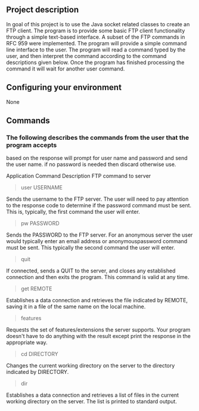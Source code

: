 
## Project description

In goal of this project is to use the Java socket related classes to create an FTP client. The program is to provide some
basic FTP client functionality through a simple text-based interface. A subset of the FTP commands in RFC 959 were
implemented. The program will provide a simple command line interface to the user. The program will read a command
typed by the user, and then interpret the command according to the command descriptions given below. Once the program
has finished processing the command it will wait for another user command.

## Configuring your environment

None

## Commands

### The following describes the commands from the user that the program accepts

based on the response will prompt for user name and password and send the user name.
if no password is needed then discard otherwise use.

Application Command	Description	FTP command to server

> user USERNAME

Sends the username to the FTP server. The user will need to pay attention to the response code to determine if the
password command must be sent. This is, typically, the first command the user will enter.

> pw PASSWORD

Sends the PASSWORD to the FTP server. For an anonymous server the user would typically enter an email address or
anonymouspassword command must be sent. This typically the second command the user will enter.

> quit

If connected, sends a QUIT to the server, and closes any established connection and then exits the program. This command
is valid at any time.


> get REMOTE

Establishes a data connection and retrieves the file indicated by REMOTE, saving it in a file of the same name on the
local machine.

> features

Requests the set of features/extensions the server supports. Your program doesn't have to do anything with the result
except print the response in the appropriate way.

> cd DIRECTORY

Changes the current working directory on the server to the directory indicated by DIRECTORY.

> dir

Establishes a data connection and retrieves a list of files in the current working directory on the server. The list is
printed to standard output.


